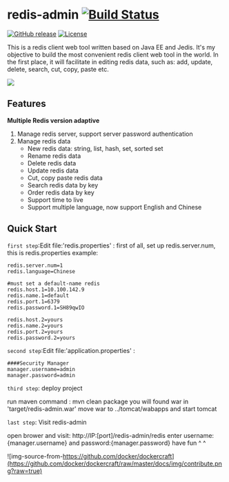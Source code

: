 # redis-admin [![Build Status](https://travis-ci.org/mauersu/redis-admin.svg?branch=master)](https://travis-ci.org/mauersu/redis-admin)
[![GitHub release](https://img.shields.io/badge/release-download-orange.svg)](https://github.com/mauersu/redis-admin/releases)
[![License](https://img.shields.io/badge/license-Apache%202-4EB1BA.svg)](https://www.apache.org/licenses/LICENSE-2.0.html)

This is a redis client web tool written based on Java EE and Jedis. It's my objective to build the most convenient redis client web tool in the world. In the first place, it will facilitate in editing redis data, such as: add, update, delete, search, cut, copy, paste etc.

![](https://www.google.com/logos/2012/halloween-2012-hp.jpg)

## Features

**Multiple Redis version adaptive**

 1. Manage redis server, support server password authentication
 2. Manage redis data
 	* New redis data: string, list, hash, set, sorted set
 	* Rename redis data 
 	* Delete redis data
 	* Update redis data
 	* Cut, copy paste redis data
 	* Search redis data by key
 	* Order redis data by key
 	* Support time to live
 	* Support multiple language, now support English and Chinese


##  Quick Start

`first step`:Edit file:'redis.properties' :
first of all, set up redis.server.num, this is redis.properties example:

```
redis.server.num=1
redis.language=Chinese

#must set a default-name redis
redis.host.1=10.100.142.9
redis.name.1=default
redis.port.1=6379
redis.password.1=SH89qwIO

redis.host.2=yours
redis.name.2=yours
redis.port.2=yours
redis.password.2=yours
```

`second step`:Edit file:'application.properties' :

```
####Security Manager
manager.username=admin
manager.password=admin
```

`third step`: deploy project

run maven command : mvn clean package
you will found war in 'target/redis-admin.war'
move war to ../tomcat/wabapps and start tomcat 

`last step`: Visit redis-admin

open brower and visit: http://IP:[port]/redis-admin/redis
enter username:{manager.username} and password:{manager.password}
have fun ^ ^ 

![img-source-from-https://github.com/docker/dockercraft](https://github.com/docker/dockercraft/raw/master/docs/img/contribute.png?raw=true)
